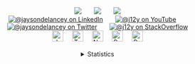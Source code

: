 

<div id="writing" align="center">
  <a href="https://medium.com/@j12y" target="_blank"><img src="https://img.shields.io/badge/-Medium-12100E?style=for-the-badge&logo=Medium&logoColor=white"/></a>
    &nbsp; &nbsp; &nbsp; 
  <a href="https://dev.to/@j12y" target="_blank"><img src="https://img.shields.io/badge/dev.to-0A0A0A?style=for-the-badge&logo=devdotto&logoColor=white"/></a>
    &nbsp; &nbsp; &nbsp; 
  <a href="https://dolby.io/blog/author/jdela/" target="_blank"><img src="https://img.shields.io/badge/Dolby.io-0A0A0A?style=for-the-badge&logo=dolby&logoColor=white"/></a>
</div>

<div id="social" align="center">
  <a href="https://www.linkedin.com/in/jaysondelancey/" target="_blank"><img src="https://img.shields.io/badge/LinkedIn-0077B5?style=flat-square&logo=linkedin&logoColor=white" alt="@jaysondelancey on LinkedIn"/></a>
  &nbsp; &nbsp; &nbsp; 
  <a href="https://youtube.com/@j12y" target="_blank"><img src="https://img.shields.io/badge/YouTube-red?style=flat-square&logo=youtube&logoColor=white" alt="@j12y on YouTube"/></a>
  &nbsp; &nbsp; &nbsp; 
  <a href="https://twitter.com/jaysondelancey" target="_blank"><img src="https://img.shields.io/badge/Twitter-blue?style=flat-square&logo=twitter&logoColor=white" alt="@jaysondelancey on Twitter"/></a>
  &nbsp; &nbsp; &nbsp; 
  <a href="https://meta.stackoverflow.com/users/2233231/j12y" target="_blank"><img src="https://img.shields.io/badge/StackOverflow-orange?style=flat-square&logo=stackoverflow&logoColor=white" alt="@j12y on StackOverflow"/></a>
</div>

<div id="stack" align="center">
  <a href="https://github.com/j12y?tab=repositories&q=&type=&language=javascript&sort=" target="_blank"><img src="https://img.shields.io/badge/JavaScript-000000?logo=javascript&logoColor=F7DF1E" alt="JavaScript" title="JavaScript" height="25" /></a>
    &nbsp; &nbsp; 
  <img src="https://img.shields.io/badge/TypeScript-000000?logo=typescript&logoColor=3178C6" alt="TypeScript" title="TypeScript" height="25" />
    &nbsp; &nbsp; 
  <img src="https://img.shields.io/badge/Node.js-000000?logo=node.js&logoColor=339933" alt="Node.js" title="Node.js" height="25" />
    &nbsp; &nbsp; 
  <img src="https://img.shields.io/badge/React Native-000000?logo=react&logoColor=61DAFB" alt="React Native" title="React Native" height="25" />
    &nbsp; &nbsp; 
  <a href="https://github.com/j12y?tab=repositories&q=&type=&language=python&sort=" target="_blank"><img src="https://img.shields.io/badge/Python-000000?logo=python&logoColor=4B8BBE" alt="Python" title="Python" height="25" /></a>
</div>


<div>&nbsp;</div>

<!--
<details align="center">
  <summary>Professional History</summary>
  <div>&nbsp;</div>

  Dolby | HERE | GE | Rackspace | PDI / DreamWorks Animation | MathWorks | Carnegie Mellon
  
</details>
-->



<details align="center">
  <summary align="center">Statistics</summary>
    <div>&nbsp;</div>
    
<img alt="Last commit" src="https://img.shields.io/github/last-commit/j12y/j12y?label=Last%20updated:&style=social&color=black&labelColor=black">
</details>

